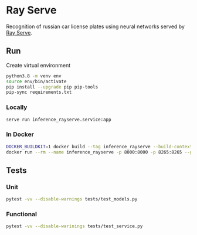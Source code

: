 # Ray Serve

Recognition of russian car license plates using neural networks served by [Ray Serve](https://www.ray.io/ray-serve).

## Run

Create virtual environment

```bash
python3.8 -m venv env
source env/bin/activate
pip install --upgrade pip pip-tools
pip-sync requirements.txt
```

### Locally

```bash
serve run inference_rayserve.service:app
```

### In Docker

```bash
DOCKER_BUILDKIT=1 docker build --tag inference_rayserve --build-context nn=../nn .
docker run --rm --name inference_rayserve -p 8000:8000 -p 8265:8265 --gpus all --shm-size=12g inference_rayserve
```

## Tests

### Unit

```bash
pytest -vv --disable-warnings tests/test_models.py
```

### Functional

```bash
pytest -vv --disable-warinings tests/test_service.py
```
